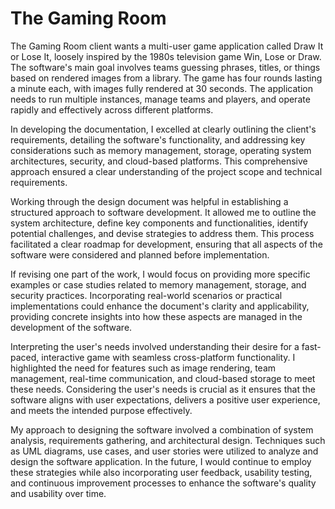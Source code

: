 # The Gaming Room

The Gaming Room client wants a multi-user game application called Draw It or Lose It, 
loosely inspired by the 1980s television game Win, Lose or Draw. The software's main goal involves teams guessing phrases,
titles, or things based on rendered images from a library. The game has four rounds lasting a minute each, 
with images fully rendered at 30 seconds. The application needs to run multiple instances, manage teams and players, 
and operate rapidly and effectively across different platforms.

In developing the documentation, I excelled at clearly outlining the client's requirements, detailing the software's functionality,
and addressing key considerations such as memory management, storage, operating system architectures, 
security, and cloud-based platforms. This comprehensive approach ensured a clear understanding of 
the project scope and technical requirements.

Working through the design document was helpful in establishing a structured approach to software development. 
It allowed me to outline the system architecture, define key components and functionalities, identify potential challenges,
and devise strategies to address them. This process facilitated a clear roadmap for development, ensuring that all aspects of the 
software were considered and planned before implementation.

If revising one part of the work, I would focus on providing more specific examples or case studies related to memory management, 
storage, and security practices. Incorporating real-world scenarios or practical implementations could enhance the document's clarity
and applicability, providing concrete insights into how these aspects are managed in the development of the software.

Interpreting the user's needs involved understanding their desire for a fast-paced, interactive game with seamless cross-platform functionality.
I highlighted the need for features such as image rendering, team management, real-time communication, and cloud-based storage to 
meet these needs. Considering the user's needs is crucial as it ensures that the software aligns with user expectations, delivers a positive user 
experience, and meets the intended purpose effectively.

My approach to designing the software involved a combination of system analysis, requirements gathering, and architectural design. 
Techniques such as UML diagrams, use cases, and user stories were utilized to analyze and design the software application. 
In the future, I would continue to employ these strategies while also incorporating user feedback, usability testing, 
and continuous improvement processes to enhance the software's quality and usability over time.